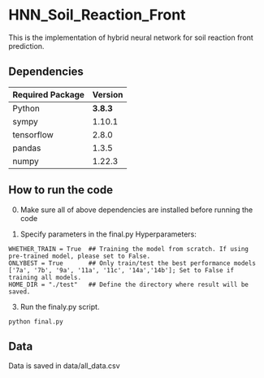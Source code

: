 # HNN_Soil_Reaction_Front

This is the implementation of hybrid neural network for soil reaction front prediction.

## Dependencies

| __Required Package__ | __Version__ |
|----------------------|-------------|
| Python               | __3.8.3__   |
| sympy                | 1.10.1      |
| tensorflow           | 2.8.0       |
| pandas               | 1.3.5       |
| numpy                | 1.22.3      |



## How to run the code
0. Make sure all of above dependencies are installed before running the code

1. Specify parameters in the final.py
Hyperparameters:
```
WHETHER_TRAIN = True  ## Training the model from scratch. If using pre-trained model, please set to False.
ONLYBEST = True       ## Only train/test the best performance models ['7a', '7b', '9a', '11a', '11c', '14a','14b']; Set to False if training all models.
HOME_DIR = "./test"   ## Define the directory where result will be saved.
```

3. Run the finaly.py script.

```
python final.py
```

## Data
Data is saved in data/all_data.csv